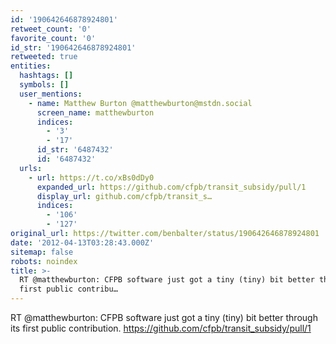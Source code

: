 ```yaml
---
id: '190642646878924801'
retweet_count: '0'
favorite_count: '0'
id_str: '190642646878924801'
retweeted: true
entities:
  hashtags: []
  symbols: []
  user_mentions:
    - name: Matthew Burton @matthewburton@mstdn.social
      screen_name: matthewburton
      indices:
        - '3'
        - '17'
      id_str: '6487432'
      id: '6487432'
  urls:
    - url: https://t.co/xBs0dDy0
      expanded_url: https://github.com/cfpb/transit_subsidy/pull/1
      display_url: github.com/cfpb/transit_s…
      indices:
        - '106'
        - '127'
original_url: https://twitter.com/benbalter/status/190642646878924801
date: '2012-04-13T03:28:43.000Z'
sitemap: false
robots: noindex
title: >-
  RT @matthewburton: CFPB software just got a tiny (tiny) bit better through its
  first public contribu…
---
```


RT @matthewburton: CFPB software just got a tiny (tiny) bit better through its first public contribution. https://github.com/cfpb/transit_subsidy/pull/1